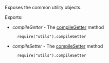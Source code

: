 Exposes the common utility objects.

Exports:

- *compileGetter* - The [compileGetter](/api-reference/30%20Data%20Layer/Utils/compileGetter(expr).md '/Documentation/ApiReference/Data_Layer/Utils/#compileGetterexpr') method

        require("utils").compileGetter

- *compileSetter* - The [compileSetter](/Documentation/ApiReference/Data_Layer/Utils/#compileSetter) method

        require("utils").compileSetter